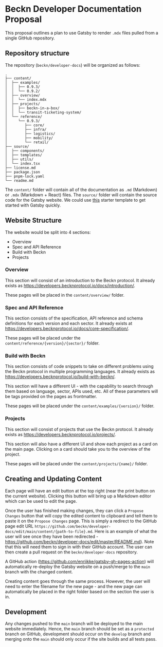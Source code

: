 # Beckn Developer Documentation Proposal

This proposal outlines a plan to use Gatsby to render `.mdx` files pulled from a
single GitHub repository.

## Repository structure

The repository (`beckn/developer-docs`) will be organized as follows:

```
.
├── content/
│  ├── examples/
│  │  ├── 0.9.3/
│  │  └── 0.9.2/
│  ├── overview/
│  │  └── index.mdx
│  ├── projects/
│  │  ├── beckn-in-a-box/
│  │  └── transit-ticketing-system/
│  └── reference/
│     └── 0.9.3/
│        ├── core/
│        ├── infra/
│        ├── logistics/
│        ├── mobility/
│        └── retail/
├── source/
│  ├── components/
│  ├── templates/
│  ├── utils/
│  └── index.tsx
├── license.md
├── package.json
├── pnpm-lock.yaml
└── readme.md
```

The `content/` folder will contain all of the documentation as `.md` (Markdown)
or `.mdx` (Markdown + React) files. The `source/` folder will contain the source
code for the Gatsby website. We could use
[this](https://github.com/hasura/gatsby-gitbook-starter) starter template to get
started with Gatsby quickly.

## Website Structure

The website would be split into 4 sections:

- Overview
- Spec and API Reference
- Build with Beckn
- Projects

### Overview

This section will consist of an introduction to the Beckn protocol. It already
exists as https://developers.becknprotocol.io/docs/introduction/.

These pages will be placed in the `content/overview/` folder.

### Spec and API Reference

This section consists of the specification, API reference and schema definitions
for each version and each sector. It already exists at
https://developers.becknprotocol.io/docs/core-specification/.

These pages will be placed under the `content/reference/{version}/{sector}/`
folder.

### Build with Beckn

This section consists of code snippets to take on different problems using the
Beckn protocol in multiple programming languages. It already exists as
https://developers.becknprotocol.io/build-with-beckn/.

This section will have a different UI - with the capability to search through
them based on language, sector, APIs used, etc. All of these parameters will be
tags provided on the pages as frontmatter.

These pages will be placed under the `content/examples/{version}/` folder.

### Projects

This section will consist of projects that use the Beckn protocol. It already
exists as https://developers.becknprotocol.io/projects/.

This section will also have a different UI and show each project as a card on
the main page. Clicking on a card should take you to the overview of the
project.

These pages will be placed under the `content/projects/{name}/` folder.

## Creating and Updating Content

Each page will have an edit button at the top right (near the print button on
the current website). Clicking this button will bring up a Markdown editor which
can be used to edit the page.

Once the user has finished making changes, they can click a `Propose Changes`
button that will copy the edited content to clipboard and tell them to paste it
on the `Propose Changes` page. This is simply a redirect to the GitHub page edit URL
`https://github.com/beckn/developer-docs/edit/main/content/{path-to-file}.md`.
Here is an example of what the user will see once they have been redirected -
https://github.com/beckn/developer-docs/edit/master/README.md). Note that this will need
them to sign in with their GitHub account. The user can then create a pull
request on the `beckn/developer-docs` repository.

A GitHub action (https://github.com/enriikke/gatsby-gh-pages-action) will
automatically re-deploy the Gatsby website on a push/merge to the `main` branch
with the changed content.

Creating content goes through the same process. However, the user will need to
enter the filename for the new page - and the new page can automatically be
placed in the right folder based on the section the user is in.

## Development

Any changes pushed to the `main` branch will be deployed to the main website
immediately. Hence, the `main` branch should be set as a `protected` branch on
GitHub, development should occur on the `develop` branch and merging onto the
`main` should only occur if the site builds and all tests pass.
